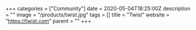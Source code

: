 +++
categories = ["Community"]
date = 2020-05-04T18:25:00Z
description = ""
image = "/products/twist.jpg"
tags = []
title = "Twist"
website = "https://twist.com"
parent = ""
+++
